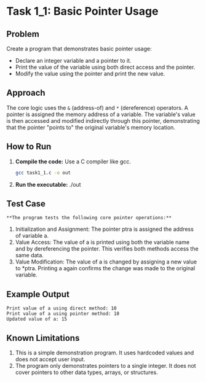 # Task 1_1: Basic Pointer Usage

## Problem
Create a program that demonstrates basic pointer usage:
- Declare an integer variable and a pointer to it.
- Print the value of the variable using both direct access and the pointer.
- Modify the value using the pointer and print the new value.

## Approach
The core logic uses the `&` (address-of) and `*` (dereference) operators. A pointer is assigned the memory address of a variable. The variable's value is then accessed and modified indirectly through this pointer, demonstrating that the pointer "points to" the original variable's memory location.

## How to Run
1. **Compile the code:** Use a C compiler like gcc.
   ```bash
   gcc task1_1.c -o out
2. **Run the executable:**
    ./out
    
## Test Case
    **The program tests the following core pointer operations:**
1. Initialization and Assignment: The pointer ptra is assigned the address of variable a.
2. Value Access: The value of a is printed using both the variable name and by dereferencing the pointer. This verifies both methods access the same data.
3. Value Modification: The value of a is changed by assigning a new value to *ptra. Printing a again confirms the change was made to the original variable.

## Example Output
    Print value of a using direct method: 10
    Print value of a using pointer method: 10
    Updated value of a: 15
    
## Known Limitations
1. This is a simple demonstration program. It uses hardcoded values and does not accept user input.
2. The program only demonstrates pointers to a single integer. It does not cover pointers to other data types, arrays, or structures.


